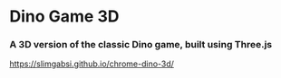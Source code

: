 # Dino Game 3D
### A 3D version of the classic Dino game, built using Three.js
https://slimgabsi.github.io/chrome-dino-3d/